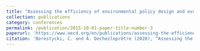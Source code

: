 ```yaml
---
title: "Assessing the efficiency of environmental policy design and evaluation: Results from a 2018 cross-country survey"
collection: publications
category: conferences
permalink: /publication/2015-10-01-paper-title-number-3
paperurl: 'https://www.oecd.org/en/publications/assessing-the-efficiency-of-environmental-policy-design-and-evaluation-results-from-a-2018-cross-country-survey_482f8fbe-en.html'
citation: 'Berestycki, C. and A. Dechezleprêtre (2020), “Assessing the efficiency of environmental policy design and evaluation: Results from a 2018 cross-country survey”, <i> OECD Economics Department Working Papers <i>, No. 1611, OECD Publishing, Paris, https://doi.org/10.1787/482f8fbe-en.'
---
```

